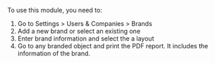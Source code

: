 To use this module, you need to:

1.  Go to Settings \> Users & Companies \> Brands
2.  Add a new brand or select an existing one
3.  Enter brand information and select the a layout
4.  Go to any branded object and print the PDF report. It includes the
    information of the brand.

